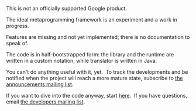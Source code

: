 This is not an officially supported Google product.

The ideal metaprogramming framework is an experiment and a work in progress.

Features are missing and not yet implemented; there is no documentation
to speak of.

The code is in half-bootstrapped form: the library and the runtime are
written in a custom notation, while translator is written in Java.

You can't do anything useful with it, yet.&nbsp; To track the developments
and be notified when the project will reach a more mature state, subscribe to
[the announcements mailing list](https://groups.google.com/group/ideal-announce).

If you want to dive into the code anyway, start
[here](https://raw.githubusercontent.com/google/ideal/master/documentation/here-be-dragons.txt).&nbsp;
If you have questions, email [the developers mailing list](https://groups.google.com/group/ideal-developers).
